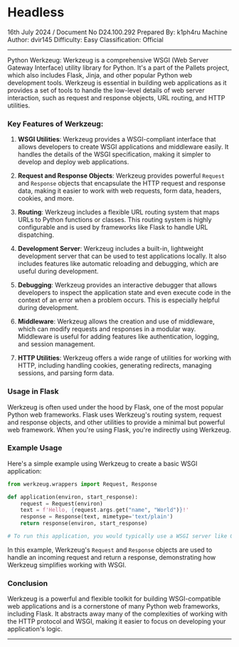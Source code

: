 # Headless
16th July 2024 / Document No D24.100.292
Prepared By: k1ph4ru
Machine Author: dvir145
Difficulty: Easy
Classification: Official

----------------------------

Python Werkzeug: 
Werkzeug is a comprehensive WSGI (Web Server Gateway Interface) utility library for Python. It's a part of the Pallets project, which also includes Flask, Jinja, and other popular Python web development tools. Werkzeug is essential in building web applications as it provides a set of tools to handle the low-level details of web server interaction, such as request and response objects, URL routing, and HTTP utilities.

### Key Features of Werkzeug:

1. **WSGI Utilities**: Werkzeug provides a WSGI-compliant interface that allows developers to create WSGI applications and middleware easily. It handles the details of the WSGI specification, making it simpler to develop and deploy web applications.

2. **Request and Response Objects**: Werkzeug provides powerful `Request` and `Response` objects that encapsulate the HTTP request and response data, making it easier to work with web requests, form data, headers, cookies, and more.

3. **Routing**: Werkzeug includes a flexible URL routing system that maps URLs to Python functions or classes. This routing system is highly configurable and is used by frameworks like Flask to handle URL dispatching.

4. **Development Server**: Werkzeug includes a built-in, lightweight development server that can be used to test applications locally. It also includes features like automatic reloading and debugging, which are useful during development.

5. **Debugging**: Werkzeug provides an interactive debugger that allows developers to inspect the application state and even execute code in the context of an error when a problem occurs. This is especially helpful during development.

6. **Middleware**: Werkzeug allows the creation and use of middleware, which can modify requests and responses in a modular way. Middleware is useful for adding features like authentication, logging, and session management.

7. **HTTP Utilities**: Werkzeug offers a wide range of utilities for working with HTTP, including handling cookies, generating redirects, managing sessions, and parsing form data.

### Usage in Flask

Werkzeug is often used under the hood by Flask, one of the most popular Python web frameworks. Flask uses Werkzeug's routing system, request and response objects, and other utilities to provide a minimal but powerful web framework. When you're using Flask, you're indirectly using Werkzeug.

### Example Usage

Here's a simple example using Werkzeug to create a basic WSGI application:

```python
from werkzeug.wrappers import Request, Response

def application(environ, start_response):
    request = Request(environ)
    text = f'Hello, {request.args.get("name", "World")}!'
    response = Response(text, mimetype='text/plain')
    return response(environ, start_response)

# To run this application, you would typically use a WSGI server like Gunicorn or uWSGI.
```

In this example, Werkzeug's `Request` and `Response` objects are used to handle an incoming request and return a response, demonstrating how Werkzeug simplifies working with WSGI.

### Conclusion

Werkzeug is a powerful and flexible toolkit for building WSGI-compatible web applications and is a cornerstone of many Python web frameworks, including Flask. It abstracts away many of the complexities of working with the HTTP protocol and WSGI, making it easier to focus on developing your application's logic.



---------

